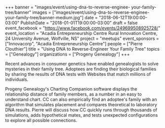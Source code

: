 +++
banner = "images/event/using-dna-to-reverse-enginee- your-family-tree/banner"
images = ["images/event/using-dna-to-reverse-enginee- your-family-tree/banner-medium.jpg"]
date = "2018-06-12T19:00:00-03:00"
PublishDate = "2018-01-01T19:00:00-03:00"
draft = false
event_facebook = "https://www.facebook.com/events/249699508925728/"
event_location = "Acadia Entrepreneurship Centre Rural Innovation Centre, 24 University Avenue, Wolfville, NS"
project = "meetups"
event_sponsors = ["Innovacorp", "Acadia Entrepreneurship Centre"]
people = ["Pierre Clouthier"]
title = "Using DNA to Reverse-Engineer Your Family Tree"
topics = ["Genealogy"]
organizations = ["Progeny Genealogy"]
+++

Recent advances in consumer genetics have enabled genealogists to solve mysteries in their family tree. Adoptees are finding their biological families by sharing the results of DNA tests with Websites that match millions of individuals.

Progeny Genealogy's Charting Companion software displays the relationship distance of family members, as a number in an easy to understand chart. CC can also empirically find an adoptee's family with an algorithm that simulates placement and compares theoretical to laboratory DNA results. Pierre will discuss how CC quickly runs through thousands of simulations, adds hypothetical mates,  and tests unexpected configurations to explore all possible connections.

